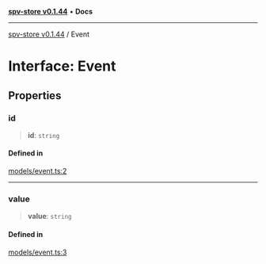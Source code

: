 [**spv-store v0.1.44**](../README.md) • **Docs**

***

[spv-store v0.1.44](../globals.md) / Event

# Interface: Event

## Properties

### id

> **id**: `string`

#### Defined in

[models/event.ts:2](https://github.com/bitcoin-sv/spv-store/blob/e3a78734f6050d5b58a2dfc50b2ef9975d4564de/src/models/event.ts#L2)

***

### value

> **value**: `string`

#### Defined in

[models/event.ts:3](https://github.com/bitcoin-sv/spv-store/blob/e3a78734f6050d5b58a2dfc50b2ef9975d4564de/src/models/event.ts#L3)
